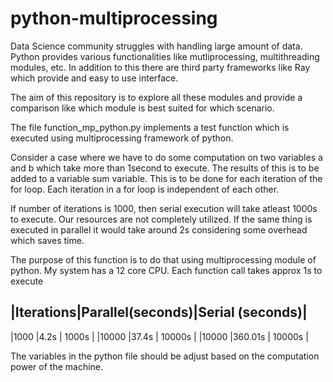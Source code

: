 # python-multiprocessing

Data Science community struggles with handling large amount of data. 
Python provides various functionalities like mutliprocessing, multithreading modules, etc. 
In addition to this there are third party frameworks like Ray which provide and easy to use interface. 

The aim of this repository is to explore all these modules and provide a comparison like which module is best suited for which scenario. 

The file function_mp_python.py implements a test function which is executed using multiprocessing framework of python.

Consider a case where we have to do some computation on two variables a and b which take more than 1second to execute. The results of this is to be added to a variable sum variable. This is to be done for each iteration of the for loop. Each iteration in a for loop is independent of each other. 

If number of iterations is 1000, then serial execution will take atleast 1000s to execute. Our resources are not completely utilized. If the same thing is executed in parallel it would take around 2s considering some overhead which saves time.

The purpose of this function is to do that using multiprocessing module of python. My system has a 12 core CPU. Each function call takes approx 1s to execute
 
|Iterations|Parallel(seconds)|Serial (seconds)| 
-----------------------------------------------
|1000 |4.2s | 1000s |
|10000 |37.4s | 10000s |
|10000 |360.01s | 10000s |

The variables in the python file should be adjust based on the computation power of the machine.
